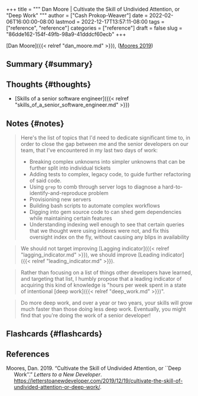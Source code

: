+++
title = """
  Dan Moore | Cultivate the Skill of Undivided Attention, or "Deep Work"
  """
author = ["Cash Prokop-Weaver"]
date = 2022-02-06T16:00:00-08:00
lastmod = 2022-12-17T13:57:11-08:00
tags = ["reference", "reference"]
categories = ["reference"]
draft = false
slug = "86dde162-154f-49fb-98a9-41dddcf60ecb"
+++

[Dan Moore]({{< relref "dan_moore.md" >}}), (<a href="#citeproc_bib_item_1">Moores 2019</a>)


## Summary {#summary}


## Thoughts {#thoughts}

-   [Skills of a senior software engineer]({{< relref "skills_of_a_senior_software_engineer.md" >}})


## Notes {#notes}

> Here's the list of topics that I'd need to dedicate significant time to, in order to close the gap between me and the senior developers on our team, that I've encountered in my last two days of work:
>
> -   Breaking complex unknowns into simpler unknowns that can be further split into individual tickets
> -   Adding tests to complex, legacy code, to guide further refactoring of said code.
> -   Using `grep` to comb through server logs to diagnose a hard-to-identify-and-reproduce problem
> -   Provisioning new servers
> -   Building bash scripts to automate complex workflows
> -   Digging into gem source code to can shed gem dependencies while maintaining certain features
> -   Understanding indexing well enough to see that certain queries that we thought were using indexes were not, and fix this oversight index on the fly, without causing any blips in availability

<!--quoteend-->

> We should not target improving [Lagging indicator]({{< relref "lagging_indicator.md" >}}), we should improve [Leading indicator]({{< relref "leading_indicator.md" >}}).

<!--quoteend-->

> Rather than focusing on a list of things other developers have learned, and targeting that list, I humbly propose that a leading indicator of acquiring this kind of knowledge is "hours per week spent in a state of intentional [deep work]({{< relref "deep_work.md" >}})".

<!--quoteend-->

> Do more deep work, and over a year or two years, your skills will grow much faster than those doing less deep work. Eventually, you might find that you're doing the work of a senior developer!


## Flashcards {#flashcards}

## References

<style>.csl-entry{text-indent: -1.5em; margin-left: 1.5em;}</style><div class="csl-bib-body">
  <div class="csl-entry"><a id="citeproc_bib_item_1"></a>Moores, Dan. 2019. “Cultivate the Skill of Undivided Attention, or ``Deep Work’’.” <i>Letters to a New Developer</i>. <a href="https://letterstoanewdeveloper.com/2019/12/19/cultivate-the-skill-of-undivided-attention-or-deep-work/">https://letterstoanewdeveloper.com/2019/12/19/cultivate-the-skill-of-undivided-attention-or-deep-work/</a>.</div>
</div>
